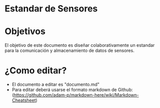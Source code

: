 Estandar de Sensores
====================

# Objetivos
El objetivo de este documento es diseñar colaborativamente un estandar para la comunicación y almacenamiento de datos de sensores.
# ¿Como editar?
- El documento a editar es "documento.md"
- Para editar deberá usarse el formato markdown de Github: (https://github.com/adam-p/markdown-here/wiki/Markdown-Cheatsheet)
